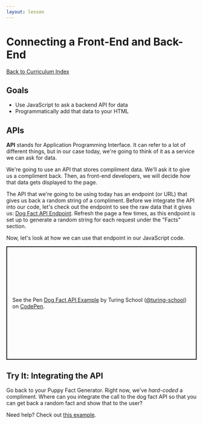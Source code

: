```yaml
---
layout: lesson
---
```


# Connecting a Front-End and Back-End

<a href="../">Back to Curriculum Index</a>

## Goals

- Use JavaScript to ask a backend API for data
- Programmatically add that data to your HTML

## APIs

**API** stands for Application Programming Interface. It can refer to a lot of different things, but in our case today, we're going to think of it as a service we can ask for data.

We're going to use an API that stores compliment data. We'll ask it to give us a compliment back. Then, as front-end developers, we will decide _how_ that data gets displayed to the page.

The API that we're going to be using today has an endpoint (or URL) that gives us back a random string of a compliment. Before we integrate the API into our code, let's check out the endpoint to see the raw data that it gives us: [Dog Fact API Endpoint](https://dog-api.kinduff.com/api/facts). Refresh the page a few times, as this endpoint is set up to generate a random string for each request under the "Facts" section.

Now, let's look at how we can use that endpoint in our JavaScript code.

<p class="codepen" data-height="300" data-theme-id="37918" data-default-tab="js,result" data-user="turing-school" data-slug-hash="zYGVarY" style="height: 300px; box-sizing: border-box; display: flex; align-items: center; justify-content: center; border: 2px solid; margin: 1em 0; padding: 1em;" data-pen-title="Dog Fact API Example">
  <span>See the Pen <a href="https://codepen.io/turing-school/pen/zYGVarY">
  Dog Fact API Example</a> by Turing School (<a href="https://codepen.io/turing-school">@turing-school</a>)
  on <a href="https://codepen.io">CodePen</a>.</span>
</p>
<script async src="https://static.codepen.io/assets/embed/ei.js"></script>

<div class="try-it-new">
  <h2>Try It: Integrating the API</h2>
  <p>Go back to your Puppy Fact Generator. Right now, we've <em>hard-coded</em> a compliment. Where can you integrate the call to the dog fact API so that you can get back a random fact and show that to the user?</p>
  <p>Need help? Check out <a target="blank" href="https://codepen.io/turing-school/pen/eYNLzLR?editors=1010">this example</a>.</p>
</div>
